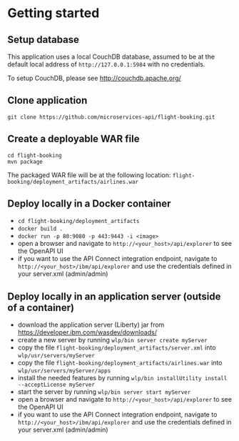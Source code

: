 # Getting started
## Setup database
This application uses a local CouchDB database, assumed to be at the default local address of `http://127.0.0.1:5984` with no credentials.

To setup CouchDB, please see http://couchdb.apache.org/

## Clone application
```
git clone https://github.com/microservices-api/flight-booking.git
```
## Create a deployable WAR file
```
cd flight-booking
mvn package
```
The packaged WAR file will be at the following location: `flight-booking/deployment_artifacts/airlines.war`

## Deploy locally in a Docker container
* `cd flight-booking/deployment_artifacts`
* `docker build .`
* `docker run -p 80:9080 -p 443:9443 -i <image>`
* open a browser and navigate to `http://<your_host>/api/explorer` to see the OpenAPI UI
* if you want to use the API Connect integration endpoint, navigate to `http://<your_host>/ibm/api/explorer` and use the credentials defined in your server.xml (admin/admin)

## Deploy locally in an application server (outside of a container)
* download the application server (Liberty) jar from https://developer.ibm.com/wasdev/downloads/
* create a new server by running `wlp/bin server create myServer`
* copy the file `flight-booking/deployment_artifacts/server.xml` into `wlp/usr/servers/myServer`
* copy the file `flight-booking/deployment_artifacts/airlines.war` into `wlp/usr/servers/myServer/apps`
* install the needed features by running `wlp/bin installUtility install --acceptLicense myServer`
* start the server by running `wlp/bin server start myServer`
* open a browser and navigate to `http://<your_host>/api/explorer` to see the OpenAPI UI
* if you want to use the API Connect integration endpoint, navigate to `http://<your_host>/ibm/api/explorer` and use the credentials defined in your server.xml (admin/admin)




